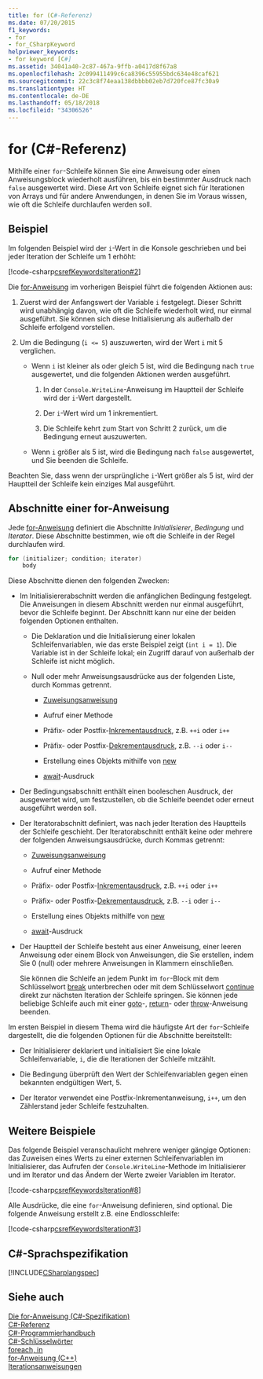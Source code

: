 ```yaml
---
title: for (C#-Referenz)
ms.date: 07/20/2015
f1_keywords:
- for
- for_CSharpKeyword
helpviewer_keywords:
- for keyword [C#]
ms.assetid: 34041a40-2c87-467a-9ffb-a0417d8f67a8
ms.openlocfilehash: 2c099411499c6ca8396c55955bdc634e48caf621
ms.sourcegitcommit: 22c3c8f74eaa138dbbbb02eb7d720fce87fc30a9
ms.translationtype: HT
ms.contentlocale: de-DE
ms.lasthandoff: 05/18/2018
ms.locfileid: "34306526"
---
```

# <a name="for-c-reference"></a>for (C#-Referenz)

Mithilfe einer `for`-Schleife können Sie eine Anweisung oder einen Anweisungsblock wiederholt ausführen, bis ein bestimmter Ausdruck nach `false` ausgewertet wird. Diese Art von Schleife eignet sich für Iterationen von Arrays und für andere Anwendungen, in denen Sie im Voraus wissen, wie oft die Schleife durchlaufen werden soll.
  
## <a name="example"></a>Beispiel

Im folgenden Beispiel wird der `i`-Wert in die Konsole geschrieben und bei jeder Iteration der Schleife um 1 erhöht:
  
[!code-csharp[csrefKeywordsIteration#2](../../../csharp/language-reference/keywords/codesnippet/CSharp/for_1.cs)]
  
Die [for-Anweisung](/dotnet/csharp/language-reference/language-specification/statements#the-for-statement) im vorherigen Beispiel führt die folgenden Aktionen aus:
  
1.  Zuerst wird der Anfangswert der Variable `i` festgelegt. Dieser Schritt wird unabhängig davon, wie oft die Schleife wiederholt wird, nur einmal ausgeführt. Sie können sich diese Initialisierung als außerhalb der Schleife erfolgend vorstellen.
  
2.  Um die Bedingung (`i <= 5`) auszuwerten, wird der Wert `i` mit 5 verglichen.
  
    -   Wenn `i` ist kleiner als oder gleich 5 ist, wird die Bedingung nach `true` ausgewertet, und die folgenden Aktionen werden ausgeführt.  
  
        1.  In der `Console.WriteLine`-Anweisung im Hauptteil der Schleife wird der `i`-Wert dargestellt.  
  
        2.  Der `i`-Wert wird um 1 inkrementiert.  
  
        3.  Die Schleife kehrt zum Start von Schritt 2 zurück, um die Bedingung erneut auszuwerten.  
  
    -   Wenn `i` größer als 5 ist, wird die Bedingung nach `false` ausgewertet, und Sie beenden die Schleife.  
  
Beachten Sie, dass wenn der ursprüngliche `i`-Wert größer als 5 ist, wird der Hauptteil der Schleife kein einziges Mal ausgeführt.

## <a name="sections-of-a-for-statement"></a>Abschnitte einer for-Anweisung
  
Jede [for-Anweisung](/dotnet/csharp/language-reference/language-specification/statements#the-for-statement) definiert die Abschnitte *Initialisierer*, *Bedingung* und *Iterator*. Diese Abschnitte bestimmen, wie oft die Schleife in der Regel durchlaufen wird.  
  
```csharp  
for (initializer; condition; iterator)  
    body  
```  
  
Diese Abschnitte dienen den folgenden Zwecken:
  
-   Im Initialisiererabschnitt werden die anfänglichen Bedingung festgelegt. Die Anweisungen in diesem Abschnitt werden nur einmal ausgeführt, bevor die Schleife beginnt. Der Abschnitt kann nur eine der beiden folgenden Optionen enthalten.  
  
    -   Die Deklaration und die Initialisierung einer lokalen Schleifenvariablen, wie das erste Beispiel zeigt (`int i = 1`). Die Variable ist in der Schleife lokal; ein Zugriff darauf von außerhalb der Schleife ist nicht möglich.  
  
    -   Null oder mehr Anweisungsausdrücke aus der folgenden Liste, durch Kommas getrennt.  
  
        -   [Zuweisungsanweisung](../../../csharp/language-reference/operators/assignment-operator.md)  
  
        -   Aufruf einer Methode  
  
        -   Präfix- oder Postfix-[Inkrementausdruck](../../../csharp/language-reference/operators/increment-operator.md), z.B. `++i` oder `i++`  
  
        -   Präfix- oder Postfix-[Dekrementausdruck](../../../csharp/language-reference/operators/decrement-operator.md), z.B. `--i` oder `i--`  
  
        -   Erstellung eines Objekts mithilfe von [new](../../../csharp/language-reference/keywords/new-operator.md)  
  
        -   [await](../../../csharp/language-reference/keywords/await.md)-Ausdruck  
  
-   Der Bedingungsabschnitt enthält einen booleschen Ausdruck, der ausgewertet wird, um festzustellen, ob die Schleife beendet oder erneut ausgeführt werden soll.  
  
-   Der Iteratorabschnitt definiert, was nach jeder Iteration des Hauptteils der Schleife geschieht. Der Iteratorabschnitt enthält keine oder mehrere der folgenden Anweisungsausdrücke, durch Kommas getrennt:  
  
    -   [Zuweisungsanweisung](../../../csharp/language-reference/operators/assignment-operator.md)  
  
    -   Aufruf einer Methode  
  
    -   Präfix- oder Postfix-[Inkrementausdruck](../../../csharp/language-reference/operators/increment-operator.md), z.B. `++i` oder `i++`  
  
    -   Präfix- oder Postfix-[Dekrementausdruck](../../../csharp/language-reference/operators/decrement-operator.md), z.B. `--i` oder `i--`  
  
    -   Erstellung eines Objekts mithilfe von [new](../../../csharp/language-reference/keywords/new-operator.md)  
  
    -   [await](../../../csharp/language-reference/keywords/await.md)-Ausdruck  
  
-   Der Hauptteil der Schleife besteht aus einer Anweisung, einer leeren Anweisung oder einem Block von Anweisungen, die Sie erstellen, indem Sie 0 (null) oder mehrere Anweisungen in Klammern einschließen.  
  
     Sie können die Schleife an jedem Punkt im `for`-Block mit dem Schlüsselwort [break](../../../csharp/language-reference/keywords/break.md) unterbrechen oder mit dem Schlüsselwort [continue](../../../csharp/language-reference/keywords/continue.md) direkt zur nächsten Iteration der Schleife springen. Sie können jede beliebige Schleife auch mit einer [goto](../../../csharp/language-reference/keywords/goto.md)-, [return](../../../csharp/language-reference/keywords/return.md)- oder [throw](../../../csharp/language-reference/keywords/throw.md)-Anweisung beenden.  
  
Im ersten Beispiel in diesem Thema wird die häufigste Art der `for`-Schleife dargestellt, die die folgenden Optionen für die Abschnitte bereitstellt:
  
-   Der Initialisierer deklariert und initialisiert Sie eine lokale Schleifenvariable, `i`, die die Iterationen der Schleife mitzählt.  
  
-   Die Bedingung überprüft den Wert der Schleifenvariablen gegen einen bekannten endgültigen Wert, 5.  
  
-   Der Iterator verwendet eine Postfix-Inkrementanweisung, `i++`, um den Zählerstand jeder Schleife festzuhalten.

## <a name="more-examples"></a>Weitere Beispiele
  
Das folgende Beispiel veranschaulicht mehrere weniger gängige Optionen: das Zuweisen eines Werts zu einer externen Schleifenvariablen im Initialisierer, das Aufrufen der `Console.WriteLine`-Methode im Initialisierer und im Iterator und das Ändern der Werte zweier Variablen im Iterator.
  
[!code-csharp[csrefKeywordsIteration#8](../../../csharp/language-reference/keywords/codesnippet/CSharp/for_2.cs)]  
  
Alle Ausdrücke, die eine `for`-Anweisung definieren, sind optional. Die folgende Anweisung erstellt z.B. eine Endlosschleife:
  
[!code-csharp[csrefKeywordsIteration#3](../../../csharp/language-reference/keywords/codesnippet/CSharp/for_3.cs)]  
  
## <a name="c-language-specification"></a>C#-Sprachspezifikation  

[!INCLUDE[CSharplangspec](~/includes/csharplangspec-md.md)]
  
## <a name="see-also"></a>Siehe auch

[Die for-Anweisung (C#-Spezifikation)](/dotnet/csharp/language-reference/language-specification/statements#the-for-statement)  
[C#-Referenz](../../../csharp/language-reference/index.md)  
[C#-Programmierhandbuch](../../../csharp/programming-guide/index.md)  
[C#-Schlüsselwörter](../../../csharp/language-reference/keywords/index.md)  
[foreach, in](../../../csharp/language-reference/keywords/foreach-in.md)  
[for-Anweisung (C++)](/cpp/cpp/for-statement-cpp)  
[Iterationsanweisungen](../../../csharp/language-reference/keywords/iteration-statements.md)
